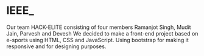# IEEE_
Our team HACK-ELITE consisting of four members Ramanjot Singh, Mudit Jain, Parvesh and Devesh 
We decided to make a front-end project based on e-sports using HTML, CSS and JavaScript.
Using bootstrap for making it responsive and for designing purposes.
